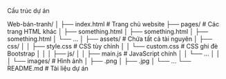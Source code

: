 Cấu trúc dự án

Web-bán-tranh/
│
├── index.html          # Trang chủ website
├── pages/              # Các trang HTML khác
│   ├── something.html
│   ├── something.html
│   ├── something.html
│   └── ...
│
├── assets/             # Chứa tất cả tài nguyên
│   ├── css/
│   │   ├── style.css   # CSS tùy chỉnh
│   │   └── custom.css  # CSS ghi đè Bootstrap
│   │
│   ├── js/
│   │   ├── main.js     # JavaScript chính
│   │   └── ...
│   │
│   └── images/         # Hình ảnh
│       ├── .png
│       ├── .jpg
│       └── ...
└── README.md           # Tài liệu dự án
